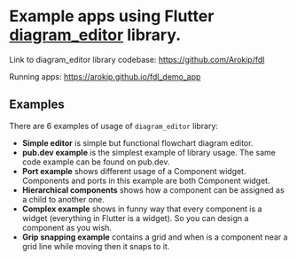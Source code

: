 # Example apps using Flutter [diagram_editor](https://pub.dev/packages/diagram_editor) library.

Link to diagram_editor library codebase: https://github.com/Arokip/fdl

Running apps: https://arokip.github.io/fdl_demo_app

## Examples
There are 6 examples of usage of `diagram_editor` library:

- **Simple editor** is simple but functional flowchart diagram editor.
- **pub.dev example** is the simplest example of library usage. The same code example can be found on pub.dev. 
- **Port example** shows different usage of a Component widget. Components and ports in this example are both Component widget.
- **Hierarchical components** shows how a component can be assigned as a child to another one.
- **Complex example** shows in funny way that every component is a widget (everything in Flutter is a widget). So you can design a component as you wish.
- **Grip snapping example** contains a grid and when is a component near a grid line while moving then it snaps to it.
